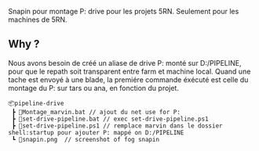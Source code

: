 Snapin pour montage P: drive pour les projets 5RN.
Seulement pour les machines de 5RN.

## Why ?

Nous avons besoin de créé un aliase de drive P: monté sur D:/PIPELINE, pour que le repath soit transparent entre farm et machine local.
Quand une tache est envoyé à une blade, la premiére commande éxécuté est celle du montage du P: sur tars ou ana, en fonction du projet.

```
📦pipeline-drive
 ┣ 📜Montage_marvin.bat // ajout du net use for P:
 ┣ 📜set-drive-pipeline.bat // exec set-drive-pipeline.ps1
 ┣ 📜set-drive-pipeline.ps1 // remplace marvin dans le dossier shell:startup pour ajouter P: mappé on D:/PIPELINE
 ┗ 📜snapin.png  // screenshot of fog snapin
```
